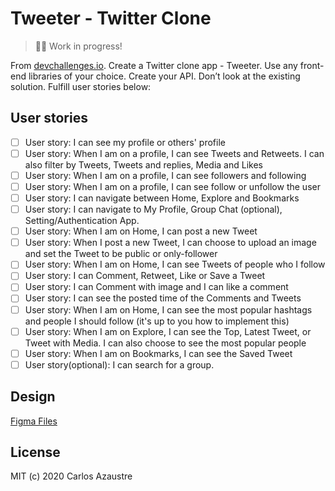 # Tweeter - Twitter Clone

> 👷‍♂️ Work in progress!

From [devchallenges.io](https://devchallenges.io/challenges/rleoQc34THclWx1cFFKH). Create a Twitter clone app - Tweeter. Use any front-end libraries of your choice. Create your API. Don’t look at the existing solution. Fulfill user stories below:

## User stories
- [ ] User story: I can see my profile or others' profile
- [ ] User story: When I am on a profile, I can see Tweets and Retweets. I can also filter by Tweets, Tweets and replies, Media and Likes
- [ ] User story: When I am on a profile, I can see followers and following
- [ ] User story: When I am on a profile, I can see follow or unfollow the user
- [ ] User story: I can navigate between Home, Explore and Bookmarks
- [ ] User story: I can navigate to My Profile, Group Chat (optional), Setting/Authentication App.
- [ ] User story: When I am on Home, I can post a new Tweet
- [ ] User story: When I post a new Tweet, I can choose to upload an image and set the Tweet to be public or only-follower
- [ ] User story: When I am on Home, I can see Tweets of people who I follow
- [ ] User story: I can Comment, Retweet, Like or Save a Tweet
- [ ] User story: I can Comment with image and I can like a comment
- [ ] User story: I can see the posted time of the Comments and Tweets
- [ ] User story: When I am on Home, I can see the most popular hashtags and people I should follow (it's up to you how to implement this)
- [ ] User story: When I am on Explore, I can see the Top, Latest Tweet, or Tweet with Media. I can also choose to see the most popular people
- [ ] User story: When I am on Bookmarks, I can see the Saved Tweet
- [ ] User story(optional): I can search for a group.

## Design
[Figma Files](https://www.figma.com/file/xxf4TG14lpF3vFUbBtEZUR/Tweeter?node-id=0%3A1)

## License
MIT (c) 2020 Carlos Azaustre